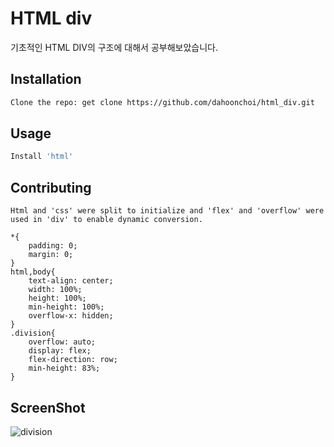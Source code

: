 # HTML div

기초적인 HTML DIV의 구조에 대해서 공부해보았습니다.

## Installation

```bash
Clone the repo: get clone https://github.com/dahoonchoi/html_div.git
```

## Usage

```bash
Install 'html' 
```

## Contributing
```
Html and 'css' were split to initialize and 'flex' and 'overflow' were used in 'div' to enable dynamic conversion.

*{
    padding: 0;
    margin: 0;
}
html,body{
    text-align: center; 
    width: 100%;
    height: 100%;
    min-height: 100%;
    overflow-x: hidden;
}
.division{
    overflow: auto;
    display: flex;
    flex-direction: row;
    min-height: 83%;
}
```
## ScreenShot

![division](https://user-images.githubusercontent.com/41640324/62599338-e85fd080-b926-11e9-847f-3ae5fac4363f.PNG)

